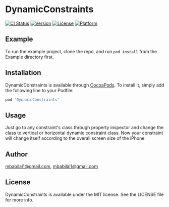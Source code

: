 # DynamicConstraints

[![CI Status](https://img.shields.io/travis/mbabilal1@gmail.com/DynamicConstraints.svg?style=flat)](https://travis-ci.org/mbabilal1@gmail.com/DynamicConstraints)
[![Version](https://img.shields.io/cocoapods/v/DynamicConstraints.svg?style=flat)](https://cocoapods.org/pods/DynamicConstraints)
[![License](https://img.shields.io/cocoapods/l/DynamicConstraints.svg?style=flat)](https://cocoapods.org/pods/DynamicConstraints)
[![Platform](https://img.shields.io/cocoapods/p/DynamicConstraints.svg?style=flat)](https://cocoapods.org/pods/DynamicConstraints)

## Example

To run the example project, clone the repo, and run `pod install` from the Example directory first.

## Installation

DynamicConstraints is available through [CocoaPods](https://cocoapods.org). To install
it, simply add the following line to your Podfile:

```ruby
pod 'DynamicConstraints'
```

## Usage
Just go to any constraint's class through property inspector and change the class to vertical or horizontal dynamic constraint class. Now your constraint will change itself according to the overall screen size of the iPhone

## Author

mbabilal1@gmail.com, mbabilal1@gmail.com

## License

DynamicConstraints is available under the MIT license. See the LICENSE file for more info.
